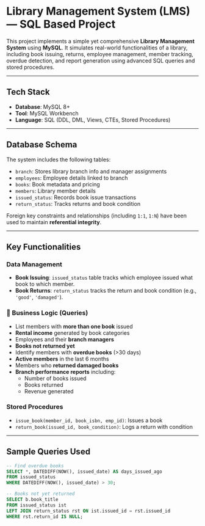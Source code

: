 #  Library Management System (LMS) — SQL Based Project

This project implements a simple yet comprehensive **Library Management System** using **MySQL**. It simulates real-world functionalities of a library, including book issuing, returns, employee management, member tracking, overdue detection, and report generation using advanced SQL queries and stored procedures.

---

##  Tech Stack

- **Database**: MySQL 8+
- **Tool**: MySQL Workbench
- **Language**: SQL (DDL, DML, Views, CTEs, Stored Procedures)

---

##  Database Schema

The system includes the following tables:

- `branch`: Stores library branch info and manager assignments
- `employees`: Employee details linked to branch
- `books`: Book metadata and pricing
- `members`: Library member details
- `issued_status`: Records book issue transactions
- `return_status`: Tracks returns and book condition

Foreign key constraints and relationships (including `1:1`, `1:N`) have been used to maintain **referential integrity**.

---

##  Key Functionalities

###  Data Management

- **Book Issuing**: `issued_status` table tracks which employee issued what book to which member.
- **Book Returns**: `return_status` tracks the return and book condition (e.g., `'good'`, `'damaged'`).

### 🧠 Business Logic (Queries)

- List members with **more than one book** issued
- **Rental income** generated by book categories
- Employees and their **branch managers**
- **Books not returned yet**
- Identify members with **overdue books** (>30 days)
- **Active members** in the last 6 months
- Members who **returned damaged books**
- **Branch performance reports** including:
  - Number of books issued
  - Books returned
  - Revenue generated

###  Stored Procedures

- `issue_book(member_id, book_isbn, emp_id)`: Issues a book
- `return_book(issued_id, book_condition)`: Logs a return with condition

---

##  Sample Queries Used

```sql
-- Find overdue books
SELECT *, DATEDIFF(NOW(), issued_date) AS days_issued_ago
FROM issued_status
WHERE DATEDIFF(NOW(), issued_date) > 30;

-- Books not yet returned
SELECT b.book_title
FROM issued_status ist
LEFT JOIN return_status rst ON ist.issued_id = rst.issued_id
WHERE rst.return_id IS NULL;
